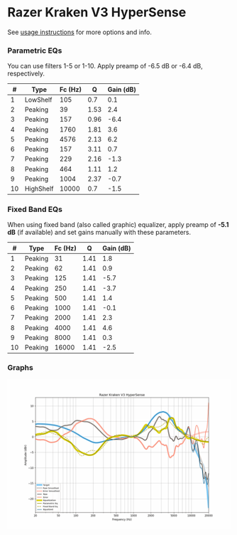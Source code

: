 # Razer Kraken V3 HyperSense
See [usage instructions](https://github.com/jaakkopasanen/AutoEq#usage) for more options and info.

### Parametric EQs
You can use filters 1-5 or 1-10. Apply preamp of -6.5 dB or -6.4 dB, respectively.

|   # | Type      |   Fc (Hz) |    Q |   Gain (dB) |
|-----|-----------|-----------|------|-------------|
|   1 | LowShelf  |       105 | 0.7  |         0.1 |
|   2 | Peaking   |        39 | 1.53 |         2.4 |
|   3 | Peaking   |       157 | 0.96 |        -6.4 |
|   4 | Peaking   |      1760 | 1.81 |         3.6 |
|   5 | Peaking   |      4576 | 2.13 |         6.2 |
|   6 | Peaking   |       157 | 3.11 |         0.7 |
|   7 | Peaking   |       229 | 2.16 |        -1.3 |
|   8 | Peaking   |       464 | 1.11 |         1.2 |
|   9 | Peaking   |      1004 | 2.37 |        -0.7 |
|  10 | HighShelf |     10000 | 0.7  |        -1.5 |

### Fixed Band EQs
When using fixed band (also called graphic) equalizer, apply preamp of **-5.1 dB** (if available) and set gains manually with these parameters.

|   # | Type    |   Fc (Hz) |    Q |   Gain (dB) |
|-----|---------|-----------|------|-------------|
|   1 | Peaking |        31 | 1.41 |         1.8 |
|   2 | Peaking |        62 | 1.41 |         0.9 |
|   3 | Peaking |       125 | 1.41 |        -5.7 |
|   4 | Peaking |       250 | 1.41 |        -3.7 |
|   5 | Peaking |       500 | 1.41 |         1.4 |
|   6 | Peaking |      1000 | 1.41 |        -0.1 |
|   7 | Peaking |      2000 | 1.41 |         2.3 |
|   8 | Peaking |      4000 | 1.41 |         4.6 |
|   9 | Peaking |      8000 | 1.41 |         0.3 |
|  10 | Peaking |     16000 | 1.41 |        -2.5 |

### Graphs
![](./Razer%20Kraken%20V3%20HyperSense.png)
